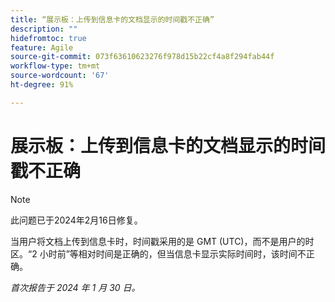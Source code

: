 ```yaml
---
title: “展示板：上传到信息卡的文档显示的时间戳不正确”
description: ""
hidefromtoc: true
feature: Agile
source-git-commit: 073f63610623276f978d15b22cf4a8f294fab44f
workflow-type: tm+mt
source-wordcount: '67'
ht-degree: 91%

---
```



# 展示板：上传到信息卡的文档显示的时间戳不正确

>[!NOTE]
>
>此问题已于2024年2月16日修复。

当用户将文档上传到信息卡时，时间戳采用的是 GMT (UTC)，而不是用户的时区。“2 小时前”等相对时间是正确的，但当信息卡显示实际时间时，该时间不正确。

_首次报告于 2024 年 1 月 30 日。_
